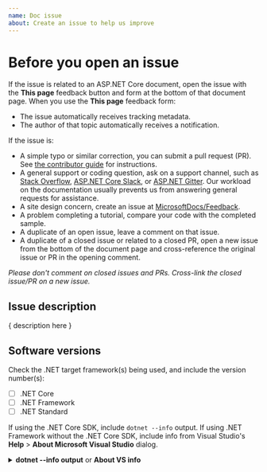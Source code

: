 ```yaml
---
name: Doc issue
about: Create an issue to help us improve
---
```


# Before you open an issue

If the issue is related to an ASP.NET Core document, open the issue with the **This page** feedback button and form at the bottom of that document page. When you use the **This page** feedback form:

* The issue automatically receives tracking metadata.
* The author of that topic automatically receives a notification.

If the issue is:

* A simple typo or similar correction, you can submit a pull request (PR). See [the contributor guide](https://docs.microsoft.com/contribute/#quick-edits-to-existing-documents) for instructions.
* A general support or coding question, ask on a support channel, such as [Stack Overflow](https://stackoverflow.com/questions), [ASP.NET Core Slack](http://tattoocoder.com/aspnet-slack-sign-up/), or [ASP.NET Gitter](https://gitter.im/aspnet/Home). Our workload on the documentation usually prevents us from answering general requests for assistance.
* A site design concern, create an issue at [MicrosoftDocs/Feedback](https://github.com/MicrosoftDocs/Feedback/issues/new/choose).
* A problem completing a tutorial, compare your code with the completed sample.
* A duplicate of an open issue, leave a comment on that issue.
* A duplicate of a closed issue or related to a closed PR, open a new issue from the bottom of the document page and cross-reference the original issue or PR in the opening comment.

*Please don't comment on closed issues and PRs. Cross-link the closed issue/PR on a new issue.*

## Issue description

{ description here }

## Software versions

Check the .NET target framework(s) being used, and include the version number(s):

* [ ] .NET Core
* [ ] .NET Framework
* [ ] .NET Standard

If using the .NET Core SDK, include `dotnet --info` output. If using .NET Framework without the .NET Core SDK, include info from Visual Studio's **Help** > **About Microsoft Visual Studio** dialog.

<details>
<summary><strong>dotnet --info output</strong> or <strong>About VS info</strong></summary>

```console
<replace>
```
</details>
